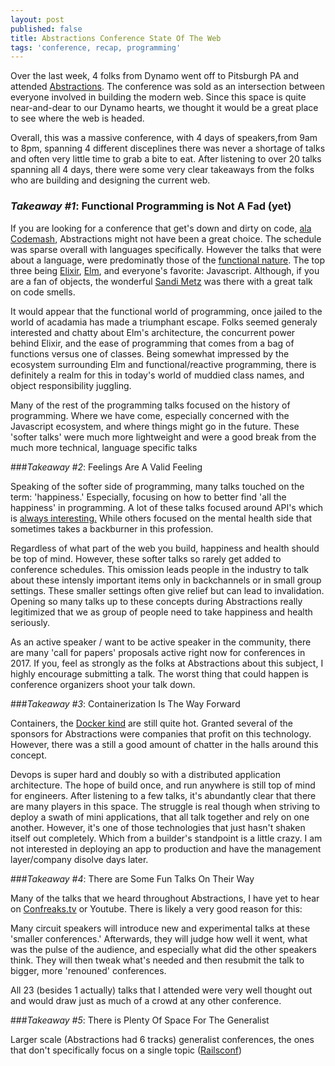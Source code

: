 ```yaml
---
layout: post
published: false
title: Abstractions Conference State Of The Web
tags: 'conference, recap, programming'
---
```


Over the last week, 4 folks from Dynamo went off to Pitsburgh PA 
and attended [Abstractions][1]. The conference was sold as 
an intersection between everyone involved in building the modern web. 
Since this space is quite near-and-dear to our Dynamo hearts, 
we thought it would be a great place to see where the web is headed.

Overall, this was a massive conference, 
with 4 days of speakers,from 9am to 8pm,
spanning 4 different disceplines there was never a shortage of talks 
and often very little time to grab a bite to eat. 
After listening to over 20 talks spanning all 4 days, 
there were some very clear takeaways from the folks who are building and designing the current web.

### _Takeaway #1_: Functional Programming is Not A Fad (yet)

If you are looking for a conference that get's down and dirty on code, 
[ala Codemash][2], Abstractions might not have been a great choice. 
The schedule was sparse overall with languages specifically. 
However the talks that were about a language, 
were predominatly those of the [functional nature][3]. 
The top three being [Elixir][4], 
[Elm][5], and everyone's favorite: Javascript.
Although, if you are a fan of objects, 
the wonderful [Sandi Metz][6] was there with a great talk on code smells.

It would appear that the functional world of programming, 
once jailed to the world of acadamia has made a triumphant escape. 
Folks seemed generaly interested and chatty about Elm's architecture, 
the concurrent power behind Elixir, 
and the ease of programming that comes from a bag of functions versus one of classes. 
Being somewhat impressed by the ecosystem surrounding Elm and functional/reactive programming, 
there is definitely a realm for this in today's world of muddied class names, 
and object responsibility juggling.

Many of the rest of the programming talks focused on the history of programming. 
Where we have come, 
especially concerned with the Javascript ecosystem, 
and where things might go in the future. 
These 'softer talks' were much more lightweight 
and were a good break from the much more technical, language specific talks

###_Takeaway #2_: Feelings Are A Valid Feeling

Speaking of the softer side of programming, 
many talks touched on the term: 'happiness.' 
Especially, focusing on how to better find 'all the happiness' in programming. 
A lot of these talks focused around API's which is [always interesting.][7]
While others focused on the mental health side 
that sometimes takes a backburner in this profession. 

Regardless of what part of the web you build, 
happiness and health should be top of mind. 
However, these softer talks so rarely get added to conference schedules. 
This omission leads people in the industry to 
talk about these intensly important items only in backchannels 
or in small group settings. 
These smaller settings often give relief but can lead to invalidation. 
Opening so many talks up to these concepts during Abstractions 
really legitimized that we as group of people need to take happiness and health seriously.

As an active speaker / want to be active speaker in the community, 
there are many 'call for papers' proposals active right now for conferences in 2017. 
If you, feel as strongly as the folks at Abstractions about this subject, 
I highly encourage submitting a talk. 
The worst thing that could happen is conference organizers shoot your talk down. 

###_Takeaway #3_: Containerization Is The Way Forward 

Containers, the [Docker kind][8] are still quite hot. 
Granted several of the sponsors for Abstractions were companies 
that profit on this technology. 
However, there was a still a good amount of chatter in the halls around this concept. 

Devops is super hard and doubly so with a distributed application architecture. 
The hope of build once, and run anywhere is still top of mind for engineers. 
After listening to a few talks, 
it's abundantly clear that there are many players in this space.
The struggle is real though when striving to deploy a swath of mini applications, 
that all talk together and rely on one another. 
However, it's one of those technologies that just hasn't shaken itself out completely. 
Which from a builder's standpoint is a little crazy. 
I am not interested in deploying an app to production and have the management layer/company disolve days later.

###_Takeaway #4_: There are Some Fun Talks On Their Way

Many of the talks that we heard throughout Abstractions, 
I have yet to hear on [Confreaks.tv][9] or Youtube. 
There is likely a very good reason for this: 

Many circuit speakers will introduce new and experimental talks at these 'smaller conferences.' 
Afterwards, they will judge how well it went, 
what was the pulse of the audience, 
and especially what did the other speakers think. 
They will then tweak what's needed and then resubmit the talk to bigger,
more 'renouned' conferences. 

All 23 (besides 1 actually) talks that I attended were very well thought out and 
would draw just as much of a crowd at any other conference. 

###_Takeaway #5_: There is Plenty Of Space For The Generalist

Larger scale (Abstractions had 6 tracks) generalist conferences, 
the ones that don't specifically focus on a single topic ([Railsconf][10])

[1]: http://abstractions.io
[2]: http://www.codemash.org
[3]: https://en.wikipedia.org/wiki/Functional_programming
[4]: http://elixir-lang.org
[5]: http://elm-lang.org
[6]: http://www.sandimetz.com
[7]: https://youtu.be/TcTGWIEI6Lk?list=PLQNruX2oZ7ZHF2ElDFL_CTerqnTY5cmpo
[8]: http://www.docker.com/
[9]: http://confreaks.tv/
[10]: http://railsconf.com/
